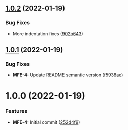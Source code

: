 ## [1.0.2](https://github.com/awazevr/mfe-publish-static-assets-action/compare/v1.0.1...v1.0.2) (2022-01-19)


### Bug Fixes

* More indentation fixes ([902b643](https://github.com/awazevr/mfe-publish-static-assets-action/commit/902b643430eef52cf2f8bf5e9708a6cf410b2d32))

## [1.0.1](https://github.com/awazevr/mfe-publish-static-assets-action/compare/v1.0.0...v1.0.1) (2022-01-19)


### Bug Fixes

* **MFE-4:** Update README semantic version ([f5938ae](https://github.com/awazevr/mfe-publish-static-assets-action/commit/f5938ae620fe1a881c65bd8e07e54c4f6e438946))

# 1.0.0 (2022-01-19)


### Features

* **MFE-4:** Initial commit ([252d4f9](https://github.com/awazevr/mfe-publish-static-assets-action/commit/252d4f9b6f2465cd8b8b2fff64b2abd0c3c87990))
